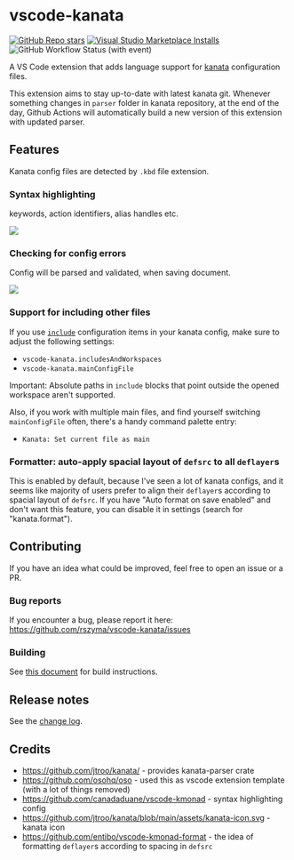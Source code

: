 # vscode-kanata
[![GitHub Repo stars](https://img.shields.io/github/stars/rszyma/vscode-kanata?logo=github)](https://github.com/rszyma/vscode-kanata)
[![Visual Studio Marketplace Installs](https://img.shields.io/visual-studio-marketplace/i/rszyma.vscode-kanata?logo=visualstudiocode)](https://marketplace.visualstudio.com/items?itemName=rszyma.vscode-kanata)
![GitHub Workflow Status (with event)](https://img.shields.io/github/actions/workflow/status/rszyma/vscode-kanata/rust.yml)
<!-- ![GitHub Workflow Status (with event)](https://img.shields.io/github/actions/workflow/status/rszyma/vscode-kanata/publish.yml?label=nightly%20kanata%20version%20bump) -->
<!-- [![Visual Studio Marketplace Version (including pre-releases)](https://img.shields.io/visual-studio-marketplace/v/rszyma.vscode-kanata)](https://marketplace.visualstudio.com/items?itemName=rszyma.vscode-kanata) -->

A VS Code extension that adds language support for [kanata](https://github.com/jtroo/kanata) configuration files.

This extension aims to stay up-to-date with latest kanata git.
Whenever something changes in `parser` folder in kanata repository, at the end of the day,
Github Actions will automatically build a new version of this extension with updated parser.

## Features

Kanata config files are detected by `.kbd` file extension.

### Syntax highlighting

keywords, action identifiers, alias handles etc.

<p><img src="assets/syntax-highlighting-showcase.png"/></p>

### Checking for config errors

Config will be parsed and validated, when saving document.

<p><img src="assets/config-parsing-showcase.gif"/></p>

### Support for including other files

If you use [`include`](https://github.com/jtroo/kanata/blob/main/docs/config.adoc#include-other-files)
configuration items in your kanata config, make sure to adjust the following settings:
- `vscode-kanata.includesAndWorkspaces`
- `vscode-kanata.mainConfigFile`

Important: Absolute paths in `include` blocks that point outside the opened workspace aren't supported.

Also, if you work with multiple main files, and find yourself switching `mainConfigFile` often,
there's a handy command palette entry:
- `Kanata: Set current file as main`

### Formatter: auto-apply spacial layout of `defsrc` to all `deflayer`s

This is enabled by default, because I've seen a lot of kanata configs, and it seems like
majority of users prefer to align their `deflayer`s according to spacial layout of `defsrc`.
If you have "Auto format on save enabled" and don't want this feature, you can disable
it in settings (search for "kanata.format").

## Contributing

If you have an idea what could be improved, feel free to open an issue or a PR.

### Bug reports

If you encounter a bug, please report it here: https://github.com/rszyma/vscode-kanata/issues

### Building

See [this document](CONTRIBUTING.md) for build instructions.

## Release notes

See the [change log](CHANGELOG.md).

## Credits

- https://github.com/jtroo/kanata/ - provides kanata-parser crate
- https://github.com/osohq/oso - used this as vscode extension template (with a lot of things removed)
- https://github.com/canadaduane/vscode-kmonad - syntax highlighting config
- https://github.com/jtroo/kanata/blob/main/assets/kanata-icon.svg - kanata icon
- https://github.com/entibo/vscode-kmonad-format - the idea of formatting `deflayer`s according to spacing in `defsrc`